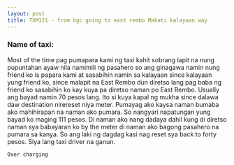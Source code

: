 ```yaml
---
layout: post
title: TXM121 - from bgc going to east rembo Makati kalayaan way
---
```


### Name of taxi: 

Most of the time pag pumapara kami ng taxi kahit sobrang lapit na nung pupuntahan ayaw nila namimili ng pasahero so ang ginagawa namin nung friend ko is papara kami at sasabihin namin sa kalayaan since kalayaan yung friend ko,  since malapit na East Rembo dun diretso lang pag baba ng friend ko sasabihin ko kay kuya pa diretso naman po East Rembo.  Usually ang bayad namin 70 pesos lang.  Ito si kuya kapal ng mukha since dalawa daw destination  nirereset niya meter. Pumayag ako kaysa naman bumaba ako mahihirapan na naman ako pumara. So nangyari napatungan yung bayad ko maging 111 pesos.  Di naman ako nang dadaya dahil kung di diretso naman sya babayaran ko by the meter di naman ako bagong pasahero na pumara sa kanya.  So ang laki ng dagdag kasi nag reset sya back to forty pesos.  Siya lang taxi driver na ganun.  

```Over charging```
